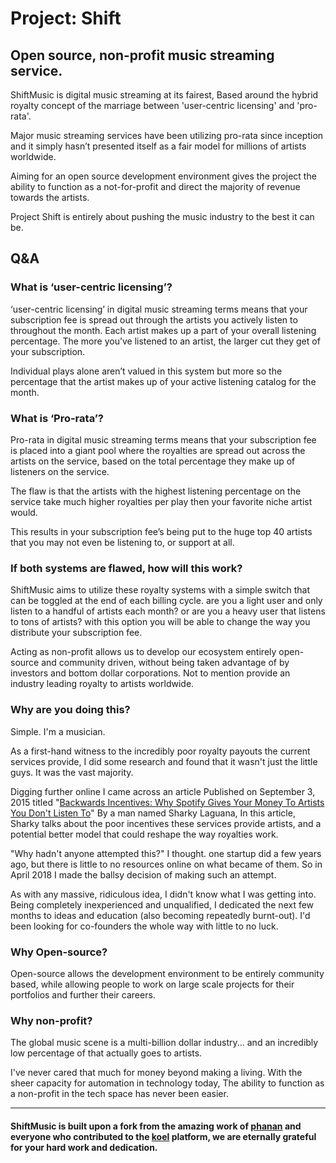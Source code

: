 <h1>Project: Shift</h1>
<h2>Open source, non-profit music streaming service.</h2>

<p>ShiftMusic is digital music streaming at its fairest,
Based around the hybrid royalty concept of the marriage between 'user-centric licensing' and 'pro-rata'.</p>

<p>Major music streaming services have been utilizing pro-rata since inception and it simply hasn’t presented itself as a fair model for millions of artists worldwide.</p>

<p>Aiming for an open source development environment gives the project the ability to function as a not-for-profit and direct the majority of revenue towards the artists.</p>

<p>Project Shift is entirely about pushing the music industry to the best it can be.</p>

<h2>Q&A</h2>

<h3>What is ‘user-centric licensing’?</h3>

<p>‘user-centric licensing’ in digital music streaming terms means that your subscription fee is spread out through the artists you actively listen to throughout the month. Each artist makes up a part of your overall listening percentage. The more you’ve listened to an artist, the larger cut they get of your subscription.</p>

<p>Individual plays alone aren’t valued in this system but more so the percentage that the artist makes up of your active listening catalog for the month.</p>

<h3>What is ‘Pro-rata’?</h3>

<p>Pro-rata in digital music streaming terms means that your subscription fee is placed into a giant pool where the royalties are spread out across the artists on the service, based on the total percentage they make up of listeners on the service.</p>

<p>The flaw is that the artists with the highest listening percentage on the service take much higher royalties per play then your favorite niche artist would.</p>

<p>This results in your subscription fee’s being put to the huge top 40 artists that you may not even be listening to, or support at all.</p>

<h3>If both systems are flawed, how will this work?</h3>

<p>ShiftMusic aims to utilize these royalty systems with a simple switch that can be toggled at the end of each billing cycle.
are you a light user and only listen to a handful of artists each month? or are you a heavy user that listens to tons of artists? with this option you will be able to change the way you distribute your subscription fee.</p>

<p>Acting as non-profit allows us to develop our ecosystem entirely open-source and community driven, without being taken advantage of by investors and bottom dollar corporations. Not to mention provide an industry leading royalty to artists worldwide.</p>

<h3>Why are you doing this?</h3>

<p>Simple. I'm a musician.</p>

<p>As a first-hand witness to the incredibly poor royalty payouts the current services provide, I did some research and found that it wasn't just the little guys. It was the vast majority.</p>

<p>Digging further online I came across an article Published on September 3, 2015 titled "<a href="https://www.linkedin.com/pulse/backwards-incentives-why-spotify-gives-your-money-artists-laguana/" target="_blank">Backwards Incentives: Why Spotify Gives Your Money To Artists You Don't Listen To</a>" By a man named Sharky Laguana, In this article, Sharky talks about the poor incentives these services provide artists, and a potential better model that could reshape the way royalties work.</p>

<p>"Why hadn't anyone attempted this?" I thought. one startup did a few years ago, but there is little to no resources online on what became of them. So in April 2018 I made the ballsy decision of making such an attempt.</p>

<p>As with any massive, ridiculous idea, I didn't know what I was getting into. Being completely inexperienced and unqualified, I dedicated the next few months to ideas and education (also becoming repeatedly burnt-out). I'd been looking for co-founders the whole way with little to no luck.</p>

<h3>Why Open-source?</h3>

<p>Open-source allows the development environment to be entirely community based, while allowing people to work on large scale projects for their portfolios and further their careers.</p>

<h3>Why non-profit?</h3>

<p>The global music scene is a multi-billion dollar industry... and an incredibly low percentage of that actually goes to artists.</p>

<p>I've never cared that much for money beyond making a living. With the sheer capacity for automation in technology today,
The ability to function as a non-profit in the tech space has never been easier.</p>

--------------------------------------------------------------------------------------------------------------------------------------

<h4>ShiftMusic is built upon a fork from the amazing work of <a href="https://github.com/phanan" target="_blank">phanan</a> and everyone who contributed to the <a href="https://github.com/phanan/koel" target="_blank">koel</a> platform, we are eternally grateful for your hard work and dedication.</h4>
